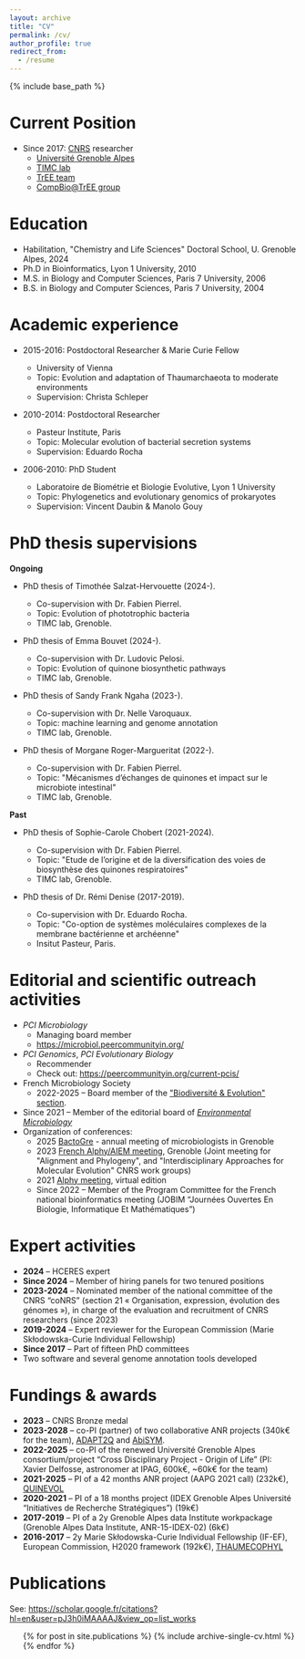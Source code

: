 ```yaml
---
layout: archive
title: "CV"
permalink: /cv/
author_profile: true
redirect_from:
  - /resume
---
```


{% include base_path %}

Current Position
======
* Since 2017: [CNRS](https://www.cnrs.fr/en) researcher
  * [Université Grenoble Alpes](https://www.univ-grenoble-alpes.fr/english/)
  * [TIMC lab](https://www.timc.fr/en)
  * [TrEE team](https://www.timc.fr/en/tree)
  * [CompBio@TrEE group](https://tree-timc.github.io/compbio/) 

Education
======
* Habilitation, "Chemistry and Life Sciences" Doctoral School, U. Grenoble Alpes, 2024 
* Ph.D in Bioinformatics, Lyon 1 University, 2010
* M.S. in Biology and Computer Sciences, Paris 7 University, 2006
* B.S. in Biology and Computer Sciences, Paris 7 University, 2004

Academic experience
======
* 2015-2016: Postdoctoral Researcher & Marie Curie Fellow
  * University of Vienna
  * Topic: Evolution and adaptation of Thaumarchaeota to moderate environments
  * Supervision: Christa Schleper

* 2010-2014: Postdoctoral Researcher
  * Pasteur Institute, Paris
  * Topic: Molecular evolution of bacterial secretion systems
  * Supervision: Eduardo Rocha

* 2006-2010: PhD Student
  * Laboratoire de Biométrie et Biologie Evolutive, Lyon 1 University
  * Topic: Phylogenetics and evolutionary genomics of prokaryotes
  * Supervision: Vincent Daubin & Manolo Gouy

PhD thesis supervisions
======

**Ongoing**

* PhD thesis of Timothée Salzat-Hervouette (2024-). 
  * Co-supervision with Dr. Fabien Pierrel. 
  * Topic: Evolution of phototrophic bacteria
  * TIMC lab, Grenoble. 

* PhD thesis of Emma Bouvet (2024-). 
  * Co-supervision with Dr. Ludovic Pelosi. 
  * Topic: Evolution of quinone biosynthetic pathways
  * TIMC lab, Grenoble. 

* PhD thesis of Sandy Frank Ngaha (2023-). 
  * Co-supervision with Dr. Nelle Varoquaux. 
  * Topic: machine learning and genome annotation
  * TIMC lab, Grenoble. 

* PhD thesis of Morgane Roger-Margueritat (2022-). 
  * Co-supervision with Dr. Fabien Pierrel. 
  * Topic: "Mécanismes d’échanges de quinones et impact sur le microbiote intestinal"
  * TIMC lab, Grenoble.

**Past**
* PhD thesis of Sophie-Carole Chobert (2021-2024). 
  * Co-supervision with Dr. Fabien Pierrel. 
  * Topic: "Etude de l’origine et de la diversification des voies de biosynthèse des quinones respiratoires"
  * TIMC lab, Grenoble. 

* PhD thesis of Dr. Rémi Denise (2017-2019). 
  * Co-supervision with Dr. Eduardo Rocha. 
  * Topic: "Co-option de systèmes moléculaires complexes de la membrane bactérienne et archéenne"
  * Insitut Pasteur, Paris.


Editorial and scientific outreach activities
======
* *PCI Microbiology* 
  * Managing board member
  * <https://microbiol.peercommunityin.org/>
* *PCI Genomics*, *PCI Evolutionary Biology*
  * Recommender
  * Check out: <https://peercommunityin.org/current-pcis/>
* French Microbiology Society
  * 2022-2025 – Board member of the ["Biodiversité & Evolution" section](https://www.sfm-microbiologie.org/presentation-de-la-sfm/sections-et-groupes-de-travail/biodiversite-et-evolution/). 
* Since 2021 – Member of the editorial board of [*Environmental Microbiology*](https://enviromicro-journals.onlinelibrary.wiley.com/journal/14622920)
* Organization of conferences:
  * 2025 [BactoGre](files/ProgrammeBactoGre2025_VF.pdf) - annual meeting of microbiologists in Grenoble
  * 2023 [French Alphy/AIEM meeting](https://alphy-aiem-2023.sciencesconf.org/?forward-action=index&forward-controller=index&lang=en), Grenoble (Joint meeting for "Alignment and Phylogeny", and "Interdisciplinary Approaches for Molecular Evolution" CNRS work groups)
  * 2021 [Alphy meeting](https://lbbe-dmz.univ-lyon1.fr/spip_alphy/spip.php?article83), virtual edition
  * Since 2022 – Member of the Program Committee for the French national bioinformatics meeting (JOBIM “Journées Ouvertes En Biologie, Informatique Et Mathématiques”)

Expert activities
======
- **2024** – HCERES expert
- **Since 2024** – Member of hiring panels for two tenured positions
- **2023-2024** – Nominated member of the national committee of the CNRS “coNRS” (section 21 « Organisation, expression, évolution des génomes »), in charge of the evaluation and recruitment of CNRS researchers (since 2023)
- **2019-2024** – Expert reviewer for the European Commission (Marie Skłodowska-Curie Individual Fellowship)
- **Since 2017** – Part of fifteen PhD committees
- Two software and several genome annotation tools developed

Fundings & awards
======
- **2023** – CNRS Bronze medal
- **2023-2028** – co-PI (partner) of two collaborative ANR projects (340k€ for the team), [ADAPT2Q](https://anr.fr/Projet-ANR-23-CE44-0012) and [AbiSYM](https://anr.fr/Projet-ANR-23-CE02-0016).
- **2022-2025** – co-PI of the renewed Université Grenoble Alpes consortium/project “Cross Disciplinary Project - Origin of Life” (PI: Xavier Delfosse, astronomer at IPAG, 600k€, ~60k€ for the team)
- **2021-2025** – PI of a 42 months ANR project (AAPG 2021 call) (232k€), [QUINEVOL](https://anr.fr/Projet-ANR-21-CE02-0018)
- **2020-2021** – PI of a 18 months project (IDEX Grenoble Alpes Université “Initiatives de Recherche Stratégiques”) (19k€) 
- **2017-2019** – PI of a 2y Grenoble Alpes data Institute workpackage (Grenoble Alpes Data Institute, ANR-15-IDEX-02) (6k€)
- **2016-2017** – 2y Marie Skłodowska-Curie Individual Fellowship (IF-EF), European Commission, H2020 framework (192k€), [THAUMECOPHYL](https://cordis.europa.eu/project/id/701981)

Publications
======
See: <https://scholar.google.fr/citations?hl=en&user=pJ3h0iMAAAAJ&view_op=list_works>

  <ul>{% for post in site.publications %}
    {% include archive-single-cv.html %}
  {% endfor %}</ul>
  
<!-- Talks
======
  <ul>{% for post in site.talks %}
    {% include archive-single-talk-cv.html %}
  {% endfor %}</ul>
  
Teaching
======
  <ul>{% for post in site.teaching %}
    {% include archive-single-cv.html %}
  {% endfor %}</ul>
   -->
<!-- Service and leadership
======
* Currently signed in to 43 different slack teams
 -->